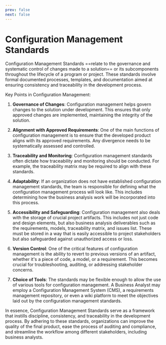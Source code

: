 ```yaml
---
prev: false
next: false
---
```


# Configuration Management Standards

Configuration Management Standards ==relate to the governance and systematic control of changes made to a solution== or its subcomponents throughout the lifecycle of a program or project. These standards involve formal documented processes, templates, and documentation aimed at ensuring consistency and traceability in the development process.

Key Points in Configuration Management:

1. **Governance of Changes**: Configuration management helps govern changes to the solution under development. This ensures that only approved changes are implemented, maintaining the integrity of the solution.

2. **Alignment with Approved Requirements**: One of the main functions of configuration management is to ensure that the developed product aligns with its approved requirements. Any divergence needs to be systematically assessed and controlled.

3. **Traceability and Monitoring**: Configuration management standards often dictate how traceability and monitoring should be conducted. For example, the traceability matrix may be required to align with these standards.

4. **Adaptability**: If an organization does not have established configuration management standards, the team is responsible for defining what the configuration management process will look like. This includes determining how the business analysis work will be incorporated into this process.

5. **Accessibility and Safeguarding**: Configuration management also deals with the storage of crucial project artifacts. This includes not just code and design elements, but also business analysis deliverables such as the requirements, models, traceability matrix, and issues list. These must be stored in a way that is easily accessible to project stakeholders but also safeguarded against unauthorized access or loss.

6. **Version Control**: One of the critical features of configuration management is the ability to revert to previous versions of an artifact, whether it's a piece of code, a model, or a requirement. This becomes crucial for troubleshooting, auditing, or addressing stakeholder concerns.

7. **Choice of Tools**: The standards may be flexible enough to allow the use of various tools for configuration management. A Business Analyst may employ a Configuration Management System (CMS), a requirements management repository, or even a wiki platform to meet the objectives laid out by the configuration management standards.

In essence, Configuration Management Standards serve as a framework that instills discipline, consistency, and traceability in the development process. By adhering to these standards, organizations can improve the quality of the final product, ease the process of auditing and compliance, and streamline the workflow among different stakeholders, including business analysts.
